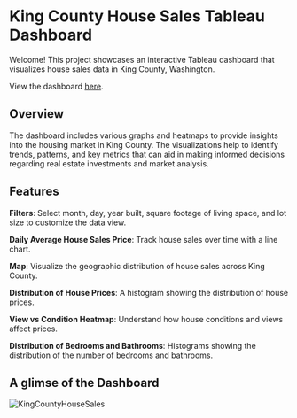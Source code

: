 # King County House Sales Tableau Dashboard<br>

Welcome! This project showcases an interactive Tableau dashboard that visualizes house sales data in King County, Washington.

View the dashboard [here](https://public.tableau.com/views/KingCountyWashingtonHouseSalesDashboard_17065946314370/KingCountyHouseSales?:language=en-US&:sid=&:redirect=auth&:display_count=n&:origin=viz_share_link).

## Overview<br>
The dashboard includes various graphs and heatmaps to provide insights into the housing market in King County. The visualizations help to identify trends, patterns, and key metrics that can aid in making informed decisions regarding real estate investments and market analysis.<br>

## Features<br>
**Filters**: Select month, day, year built, square footage of living space, and lot size to customize the data view.<br>

**Daily Average House Sales Price**: Track house sales over time with a line chart.<br>

**Map**: Visualize the geographic distribution of house sales across King County.<br>

**Distribution of House Prices**: A histogram showing the distribution of house prices.<br>

**View vs Condition Heatmap**: Understand how house conditions and views affect prices.<br>

**Distribution of Bedrooms and Bathrooms**: Histograms showing the distribution of the number of bedrooms and bathrooms.<br>

## A glimse of the Dashboard<br>

![KingCountyHouseSales](https://github.com/user-attachments/assets/0f3cf1a3-7d81-480f-882f-3b703763c094)

